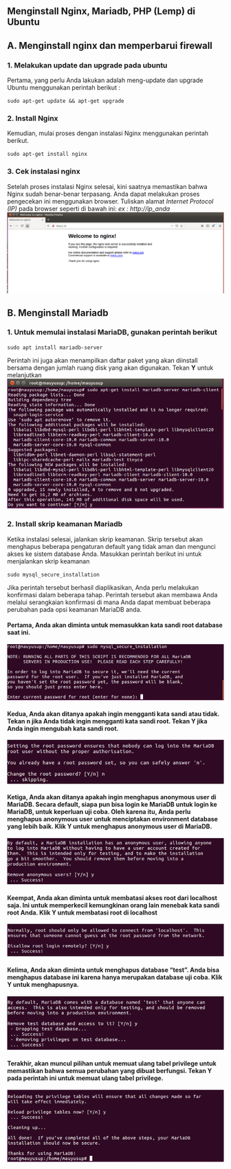 ## Menginstall Nginx, Mariadb, PHP (Lemp) di Ubuntu

## A. Menginstall nginx dan memperbarui firewall

### 1. Melakukan update dan upgrade pada ubuntu 
Pertama, yang perlu Anda lakukan adalah meng-update dan upgrade Ubuntu menggunakan perintah berikut :

    sudo apt-get update && apt-get upgrade

### 2. Install Nginx
Kemudian, mulai proses dengan instalasi Nginx menggunakan perintah berikut.

    sudo apt-get install nginx

### 3. Cek instalasi nginx
Setelah proses instalasi Nginx selesai, kini saatnya memastikan bahwa Nginx sudah benar-benar terpasang. Anda dapat melakukan proses pengecekan ini menggunakan browser.
Tuliskan alamat _Internet Protocol (IP)_ pada browser seperti di bawah ini:
*ex : http://ip_anda*
<img src="pict/1.PNG">

## B. Menginstall Mariadb

### 1. Untuk memulai instalasi MariaDB, gunakan perintah berikut

    sudo apt install mariadb-server

   Perintah ini juga akan menampilkan daftar paket yang akan diinstall bersama dengan jumlah ruang disk yang akan digunakan. Tekan **Y** untuk melanjutkan
<img src="pict/2.PNG">

### 2. Install skrip keamanan Mariadb
Ketika instalasi selesai, jalankan skrip keamanan. Skrip tersebut akan menghapus beberapa pengaturan default yang tidak aman dan mengunci akses ke sistem database Anda. Masukkan perintah berikut ini untuk menjalankan skrip keamanan

    sudo mysql_secure_installation
Jika perintah tersebut berhasil diaplikasikan, Anda perlu melakukan konfirmasi dalam beberapa tahap. Perintah tersebut akan membawa Anda melalui serangkaian konfirmasi di mana Anda dapat membuat beberapa perubahan pada opsi keamanan MariaDB anda.

#### Pertama, Anda akan diminta untuk memasukkan kata sandi root database saat ini.
<img src="pict/3.PNG">


#### Kedua, Anda akan ditanya apakah ingin mengganti kata sandi atau tidak. Tekan **n** jika Anda tidak ingin mengganti kata sandi root. Tekan **Y** jika Anda ingin mengubah kata sandi root.
<img src="pict/4.PNG">


#### Ketiga, Anda akan ditanya apakah ingin menghapus anonymous user di MariaDB. Secara default, siapa pun bisa login ke MariaDB untuk login ke MariaDB, untuk keperluan uji coba. Oleh karena itu, Anda perlu menghapus anonymous user untuk menciptakan environment database yang lebih baik. Klik **Y** untuk menghapus anonymous user di MariaDB.
<img src="pict/5.PNG">

#### Keempat, Anda akan diminta untuk membatasi akses root dari localhost saja. Ini untuk memperkecil kemungkinan orang lain menebak kata sandi root Anda. Klik **Y** untuk membatasi root di localhost
<img src="pict/6.PNG">


#### Kelima, Anda akan diminta untuk menghapus database “test”. Anda bisa menghapus database ini karena hanya merupakan database uji coba. Klik **Y** untuk menghapusnya.
<img src="pict/7.PNG">


#### Terakhir, akan muncul pilihan untuk memuat ulang tabel privilege untuk memastikan bahwa semua perubahan yang dibuat berfungsi. Tekan **Y** pada perintah ini untuk memuat ulang tabel privilege.
<img src="pict/8.PNG">

